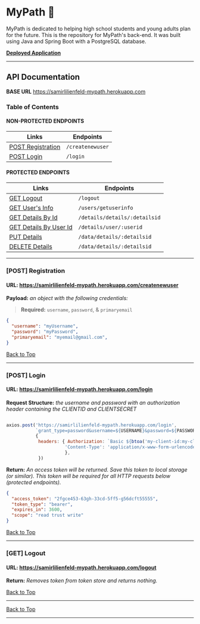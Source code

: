 # MyPath 🏁

MyPath is dedicated to helping high school students and young adults plan for the future. This is the repository for MyPath's back-end. It was built using Java and Spring Boot with a PostgreSQL database. 

[**Deployed Application**](https://www.getmypathapp.com)

---

## **API Documentation**

**BASE URL** https://samirlilienfeld-mypath.herokuapp.com

### **Table of Contents**

#### NON-PROTECTED ENDPOINTS

| Links                                   | Endpoints            |
| ----------------------------------------| ---------------------|
| [POST Registration](#post-registration) | `/createnewuser`     |
| [POST Login](#post-login)               | `/login`             |

#### PROTECTED ENDPOINTS

| Links                                             | Endpoints                     |
|---------------------------------------------------|-------------------------------|
| [GET Logout](#get-logout)                         | `/logout`                     |
| [GET User's Info](#get-user-info)                 | `/users/getuserinfo`          |
| [GET Details By Id](#get-details-by-id)           | `/details/details/:detailsid` |
| [GET Details By User Id](#get-details-by-user-id) | `/details/user/:userid`       |
| [PUT Details](#put-details)                       | `/data/details/:detailsid`    |
| [DELETE Details](#delete-details)                 | `/data/details/:detailsid`    |

---

### [POST] Registration

#### URL: https://samirlilienfeld-mypath.herokuapp.com/createnewuser

**Payload:** _an object with the following credentials:_

> **Required:** `username`, `password`, & `primaryemail`

```json
{
  "username": "myUsername",
  "password": "myPassword",
  "primaryemail": "myemail@gmail.com",
}
```
[Back to Top](#table-of-contents)

---

### [POST] Login

#### URL: https://samirlilienfeld-mypath.herokuapp.com/login

**Request Structure:** _the username and password with an authorization header containing the CLIENTID and CLIENTSECRET_

```javascript

axios.post('https://samirlilienfeld-mypath.herokuapp.com/login', 
           `grant_type=password&username=${USERNAME}&password=${PASSWORD}`, 
           {
            headers: { Authorization: `Basic ${btoa('my-client-id:my-client-secret')}`,
                      'Content-Type': 'application/x-www-form-urlencoded'
                      },
            })
```

**Return:** _An access token will be returned. Save this token to local storage (or similar). This token will be required for all HTTP requests below (protected endpoints)._

```json
{
  "access_token": "2fgce453-63gh-33cd-5ff5-g56dcft55555",
  "token_type": "bearer",
  "expires_in": 3600,
  "scope": "read trust write"
}
```

[Back to Top](#table-of-contents)

---

### [GET] Logout

#### URL: https://samirlilienfeld-mypath.herokuapp.com/logout

**Return:** _Removes token from token store and returns nothing._

[Back to Top](#table-of-contents)

---


[Back to Top](#table-of-contents)

---
